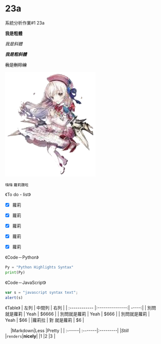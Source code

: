 # 23a

系統分析作業#1 23a

**我是粗體**

*我是斜體*

***我是粗斜體***

~~我是刪除線~~



![image](https://github.com/MITC110118132/23a/blob/main/owo_background.png)

```嗨嗨```
`蘿莉讚啦`



《To do - list》
- [x] 蘿莉
- [x] 蘿莉
- [x] 蘿莉
- [x] 蘿莉
- [x] 蘿莉


《Code－Python》
```python
Py = "Python Highlights Syntax"
print(Py)
``` 


《Code－JavaScript》
```js
var s = "javascript syntax text";
alert(s)
``` 

《Table》
| 左列 | 中間列  | 右列 |
| :------------ |:---------------:| -----:|
| 別問就是蘿莉      | Yeah | $6666 |
| 別問就是蘿莉      | Yeah        |   $666 |
| 別問就是蘿莉 | Yeah       |    $66 |
|蘿莉拉 | 對 就是蘿莉        |   $6 |

 　
|Markdown|Less     |Pretty       |
| :------| :-------|:---------|
|*Still*   |`renders`|**nicely**|
|1       |2        |3         |
